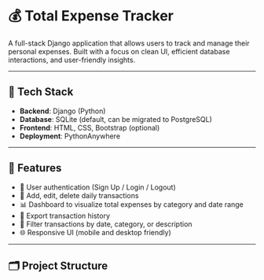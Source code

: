 # 💰 Total Expense Tracker

A full-stack Django application that allows users to track and manage their personal expenses. Built with a focus on clean UI, efficient database interactions, and user-friendly insights.

---

## 🔧 Tech Stack

- **Backend**: Django (Python)
- **Database**: SQLite (default, can be migrated to PostgreSQL)
- **Frontend**: HTML, CSS, Bootstrap (optional)
- **Deployment**: PythonAnywhere

---

## 🚀 Features

- 🔐 User authentication (Sign Up / Login / Logout)
- 🧾 Add, edit, delete daily transactions
- 📊 Dashboard to visualize total expenses by category and date range
- 📁 Export transaction history
- 🔎 Filter transactions by date, category, or description
- 🌐 Responsive UI (mobile and desktop friendly)

---

## 🗂 Project Structure

